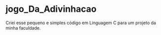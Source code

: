 # jogo_Da_Adivinhacao
Criei esse pequeno e simples código em Linguagem C para um projeto da minha faculdade.
